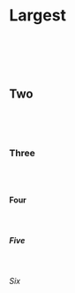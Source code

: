 # Largest <header>
## Two <header>
### Three <header>
#### Four <header>
##### Five <header>
###### Six <header>
